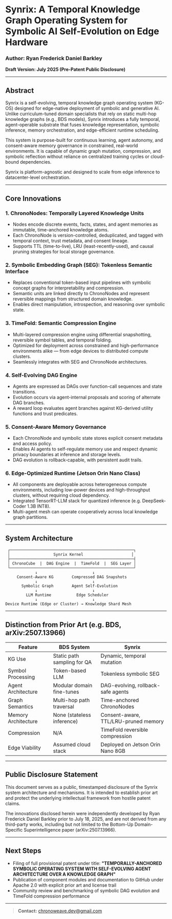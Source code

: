 # Synrix: A Temporal Knowledge Graph Operating System for Symbolic AI Self-Evolution on Edge Hardware

### Author: Ryan Frederick Daniel Barkley

**Draft Version: July 2025 (Pre-Patent Public Disclosure)**

---

## Abstract

Synrix is a self-evolving, temporal knowledge graph operating system (KG-OS) designed for edge-native deployment of symbolic and generative AI. Unlike curriculum-tuned domain specialists that rely on static multi-hop knowledge graphs (e.g., BDS models), Synrix introduces a fully temporal, agent-operable substrate that fuses knowledge representation, symbolic inference, memory orchestration, and edge-efficient runtime scheduling.

This system is purpose-built for continuous learning, agent autonomy, and consent-aware memory governance in constrained, real-world environments. It is capable of dynamic graph mutation, compression, and symbolic reflection without reliance on centralized training cycles or cloud-bound dependencies.

Synrix is platform-agnostic and designed to scale from edge inference to datacenter-level orchestration.

---

## Core Innovations

### 1. **ChronoNodes: Temporally Layered Knowledge Units**

- Nodes encode discrete events, facts, states, and agent memories as immutable, time-anchored knowledge atoms.
- Each ChronoNode is version-controlled, deduplicated, and tagged with temporal context, trust metadata, and consent lineage.
- Supports TTL (time-to-live), LRU (least-recently-used), and causal pruning strategies for local storage governance.

### 2. **Symbolic Embedding Graph (SEG): Tokenless Semantic Interface**

- Replaces conventional token-based input pipelines with symbolic concept graphs for interpretability and compression.
- Semantic units are linked directly to ChronoNodes and represent reversible mappings from structured domain knowledge.
- Enables direct manipulation, introspection, and reasoning over symbolic state.

### 3. **TimeFold: Semantic Compression Engine**

- Multi-layered compression engine using differential snapshotting, reversible symbol tables, and temporal folding.
- Optimized for deployment across constrained and high-performance environments alike — from edge devices to distributed compute clusters.
- Seamlessly integrates with SEG and ChronoNode architectures.

### 4. **Self-Evolving DAG Engine**

- Agents are expressed as DAGs over function-call sequences and state transitions.
- Evolution occurs via agent-internal proposals and scoring of alternate DAG branches.
- A reward loop evaluates agent branches against KG-derived utility functions and trust predicates.

### 5. **Consent-Aware Memory Governance**

- Each ChronoNode and symbolic state stores explicit consent metadata and access policy.
- Enables AI agents to self-regulate memory use and respect dynamic privacy boundaries at inference and storage levels.
- DAG evolution is rollback-capable, with persistent audit trails.

### 6. **Edge-Optimized Runtime (Jetson Orin Nano Class)**

- All components are deployable across heterogeneous compute environments, including low-power devices and high-throughput clusters, without requiring cloud dependency.
- Integrated TensorRT-LLM stack for quantized inference (e.g. DeepSeek-Coder 1.3B INT8).
- Multi-agent mesh can operate cooperatively across local knowledge graph partitions.

---

## System Architecture

```
 ┌──────────────────────────────────────────────────────┐
 │                   Synrix Kernel                     │
 ├──────────────────────────────────────────────────────┤
 │ ChronoCube  |  DAG Engine  |  TimeFold  |  SEG Layer │
 └──────────────────────────────────────────────────────┘
             ↓                        ↓
     Consent-Aware KG        Compressed DAG Snapshots
             ↓                        ↓
       Symbolic Graph        Agent Self-Evolution
             ↓                        ↓
         LLM Runtime           Edge Scheduler
             ↓                        ↓
Device Runtime (Edge or Cluster) → Knowledge Shard Mesh        
```

---

## Distinction from Prior Art (e.g. BDS, arXiv:2507.13966)

| Feature             | BDS System                  | Synrix                               |
| ------------------- | --------------------------- | ------------------------------------ |
| KG Use              | Static path sampling for QA | Dynamic, temporal mutation           |
| Symbol Processing   | Token-based LLM             | Tokenless symbolic SEG               |
| Agent Architecture  | Modular domain fine-tunes   | DAG-evolving, rollback-safe agents   |
| Graph Semantics     | Multi-hop path traversal    | Time-anchored ChronoNodes            |
| Memory Architecture | None (stateless inference)  | Consent-aware, TTL/LRU-pruned memory |
| Compression         | N/A                         | TimeFold reversible compression      |
| Edge Viability      | Assumed cloud stack         | Deployed on Jetson Orin Nano 8GB     |

---

## Public Disclosure Statement

This document serves as a public, timestamped disclosure of the Synrix system architecture and mechanisms. It is intended to establish prior art and protect the underlying intellectual framework from hostile patent claims.

The innovations disclosed herein were independently developed by Ryan Frederick Daniel Barkley prior to July 18, 2025, and are not derived from any third-party works, including but not limited to the Bottom-Up Domain-Specific Superintelligence paper (arXiv:2507.13966).

---

## Next Steps

- Filing of full provisional patent under title: **"TEMPORALLY-ANCHORED SYMBOLIC OPERATING SYSTEM WITH SELF-EVOLVING AGENT ARCHITECTURE OVER A KNOWLEDGE GRAPH"**
- Publication of component modules and documentation to GitHub under Apache 2.0 with explicit prior art and license trail
- Community review and benchmarking of symbolic DAG evolution and TimeFold compression performance

---

> **Contact:** [chronoweave.dev@gmail.com](mailto\:chronoweave.dev@gmail.com)

